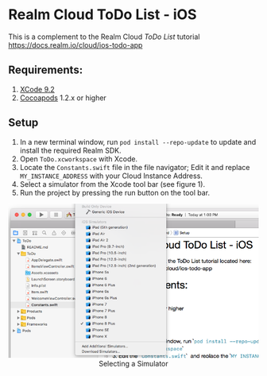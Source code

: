 # Realm Cloud ToDo List - iOS

This is a complement to the Realm Cloud _ToDo List_ tutorial https://docs.realm.io/cloud/ios-todo-app

## Requirements:

1. [XCode 9.2](https://itunes.apple.com/us/app/xcode/id497799835?mt=12)
2. [Cocoapods](https://guides.cocoapods.org/using/getting-started.html) 1.2.x or higher

## Setup

1. In a new terminal window, run `pod install --repo-update` to update and install the required Realm SDK.
2. Open `ToDo.xcworkspace` with Xcode.
3. Locate the `Constants.swift` file in the file navigator; Edit it and replace `MY_INSTANCE_ADDRESS` with your Cloud Instance Address.
5. Select a simulator from the Xcode tool bar (see figure 1).
6. Run the project by pressing the run button on the tool bar.


<center> <img src="Graphics/Xcode-buildmenu.png" /><br/>Selecting a Simulator</center><br>
